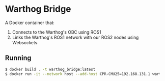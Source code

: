 # Warthog Bridge

A Docker container that:

1. Connects to the Warthog's OBC using ROS1
2. Links the Warthog's ROS1 network with our ROS2 nodes using Websockets

## Running
```bash
$ docker build . -t warthog_bridge:latest
$ docker run -it --network host --add-host CPR-CMU25=192.168.131.1 warthog_bridge bash
```
